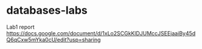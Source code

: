 # databases-labs
Lab1 report
https://docs.google.com/document/d/1xLo2SCGkKlDJUMccJSEEjaaiBy45dQ6qCxw5mYka0cU/edit?usp=sharing
